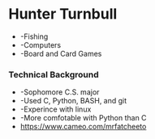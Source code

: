 # Hunter Turnbull

* -Fishing
* -Computers
* -Board and Card Games

### Technical Background
* -Sophomore C.S. major
* -Used C, Python, BASH, and git
* -Experince with linux
* -More comfotable with Python than C
* https://www.cameo.com/mrfatcheeto
